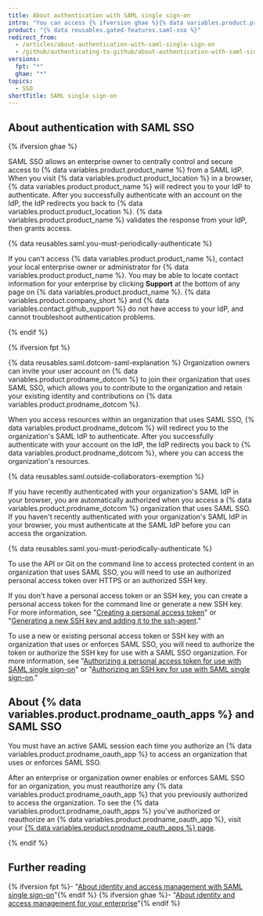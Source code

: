 ```yaml
---
title: About authentication with SAML single sign-on
intro: "You can access {% ifversion ghae %}{% data variables.product.product_location %}{% elsif fpt %}an organization that uses SAML single sign-on (SSO){% endif %} by authenticating {% ifversion ghae %}with SAML single sign-on (SSO) {% endif %}through an identity provider (IdP).{% ifversion fpt %} After you authenticate with the IdP successfully from {% data variables.product.product_name %}, you must authorize any personal access token, SSH key, or {% data variables.product.prodname_oauth_app %} you would like to access the organization's resources.{% endif %}"
product: "{% data reusables.gated-features.saml-sso %}"
redirect_from:
  - /articles/about-authentication-with-saml-single-sign-on
  - /github/authenticating-to-github/about-authentication-with-saml-single-sign-on
versions:
  fpt: "*"
  ghae: "*"
topics:
  - SSO
shortTitle: SAML single sign-on
---
```


## About authentication with SAML SSO

{% ifversion ghae %}

SAML SSO allows an enterprise owner to centrally control and secure access to {% data variables.product.product_name %} from a SAML IdP. When you visit {% data variables.product.product_location %} in a browser, {% data variables.product.product_name %} will redirect you to your IdP to authenticate. After you successfully authenticate with an account on the IdP, the IdP redirects you back to {% data variables.product.product_location %}. {% data variables.product.product_name %} validates the response from your IdP, then grants access.

{% data reusables.saml.you-must-periodically-authenticate %}

If you can't access {% data variables.product.product_name %}, contact your local enterprise owner or administrator for {% data variables.product.product_name %}. You may be able to locate contact information for your enterprise by clicking **Support** at the bottom of any page on {% data variables.product.product_name %}. {% data variables.product.company_short %} and {% data variables.contact.github_support %} do not have access to your IdP, and cannot troubleshoot authentication problems.

{% endif %}

{% ifversion fpt %}

{% data reusables.saml.dotcom-saml-explanation %} Organization owners can invite your user account on {% data variables.product.prodname_dotcom %} to join their organization that uses SAML SSO, which allows you to contribute to the organization and retain your existing identity and contributions on {% data variables.product.prodname_dotcom %}.

When you access resources within an organization that uses SAML SSO, {% data variables.product.prodname_dotcom %} will redirect you to the organization's SAML IdP to authenticate. After you successfully authenticate with your account on the IdP, the IdP redirects you back to {% data variables.product.prodname_dotcom %}, where you can access the organization's resources.

{% data reusables.saml.outside-collaborators-exemption %}

If you have recently authenticated with your organization's SAML IdP in your browser, you are automatically authorized when you access a {% data variables.product.prodname_dotcom %} organization that uses SAML SSO. If you haven't recently authenticated with your organization's SAML IdP in your browser, you must authenticate at the SAML IdP before you can access the organization.

{% data reusables.saml.you-must-periodically-authenticate %}

To use the API or Git on the command line to access protected content in an organization that uses SAML SSO, you will need to use an authorized personal access token over HTTPS or an authorized SSH key.

If you don't have a personal access token or an SSH key, you can create a personal access token for the command line or generate a new SSH key. For more information, see "[Creating a personal access token](/github/authenticating-to-github/creating-a-personal-access-token)" or "[Generating a new SSH key and adding it to the ssh-agent](/articles/generating-a-new-ssh-key-and-adding-it-to-the-ssh-agent)."

To use a new or existing personal access token or SSH key with an organization that uses or enforces SAML SSO, you will need to authorize the token or authorize the SSH key for use with a SAML SSO organization. For more information, see "[Authorizing a personal access token for use with SAML single sign-on](/articles/authorizing-a-personal-access-token-for-use-with-saml-single-sign-on)" or "[Authorizing an SSH key for use with SAML single sign-on](/articles/authorizing-an-ssh-key-for-use-with-saml-single-sign-on)."

## About {% data variables.product.prodname_oauth_apps %} and SAML SSO

You must have an active SAML session each time you authorize an {% data variables.product.prodname_oauth_app %} to access an organization that uses or enforces SAML SSO.

After an enterprise or organization owner enables or enforces SAML SSO for an organization, you must reauthorize any {% data variables.product.prodname_oauth_app %} that you previously authorized to access the organization. To see the {% data variables.product.prodname_oauth_apps %} you've authorized or reauthorize an {% data variables.product.prodname_oauth_app %}, visit your [{% data variables.product.prodname_oauth_apps %} page](https://github.com/settings/applications).

{% endif %}

## Further reading

{% ifversion fpt %}- "[About identity and access management with SAML single sign-on](/organizations/managing-saml-single-sign-on-for-your-organization/about-identity-and-access-management-with-saml-single-sign-on)"{% endif %}
{% ifversion ghae %}- "[About identity and access management for your enterprise](/admin/authentication/about-identity-and-access-management-for-your-enterprise)"{% endif %}
